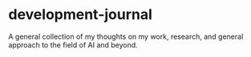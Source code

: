 # development-journal
A general collection of my thoughts on my work, research, and general approach to the field of AI and beyond.
